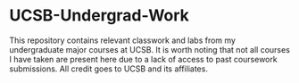 # UCSB-Undergrad-Work
This repository contains relevant classwork and labs from my undergraduate major courses at UCSB. It is worth noting that not all courses I have taken are present here due to a lack of access to past coursework submissions. All credit goes to UCSB and its affiliates.
